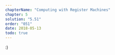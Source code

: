 ```yaml
---
chapterName: "Computing with Register Machines"
chapter: 5
solution: "5.51"
order: "051"
date: 2018-05-13 
todo: true
---
```


:)

